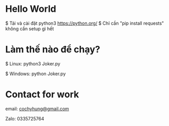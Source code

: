# Hello World
$ Tải và cài đặt python3 https://python.org/
$ Chỉ cần "pip install requests" không cần setup gì hết

# Làm thế nào để chạy?
$ Linux: python3 Joker.py

$ Windows: python Joker.py

# Contact for work
email: cochyhung@gmail.com

Zalo: 0335725764
